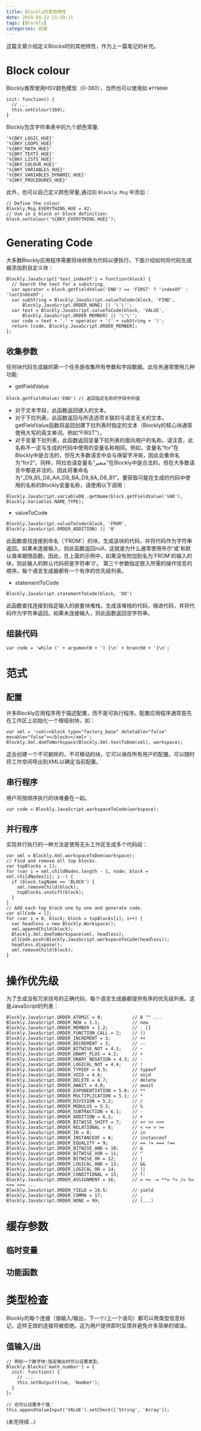 ```yaml
---
title: Blockly的其他特性
date: 2019-04-22 21:59:21
tags: [Blockly]
categories: 前端
---
```


这篇文章介绍定义Blocks时的其他特性，作为上一篇笔记的补充。

# Block colour

Blockly推荐使用HSV颜色模型（0-360），当然也可以使用如 `#ff0000`

```
init: function() {
  // ...
  this.setColour(160);
}
```

Blockly包含字符串表中的九个颜色常量:

```
'%{BKY_LOGIC_HUE}'
'%{BKY_LOOPS_HUE}'
'%{BKY_MATH_HUE}'
'%{BKY_TEXTS_HUE}'
'%{BKY_LISTS_HUE}'
'%{BKY_COLOUR_HUE}'
'%{BKY_VARIABLES_HUE}'
'%{BKY_VARIABLES_DYNAMIC_HUE}'
'%{BKY_PROCEDURES_HUE}'
```

此外，也可以自己定义颜色常量,通过向 `Blockly.Msg` 中添加：

```
// Define the colour
Blockly.Msg.EVERYTHING_HUE = 42;
// Use in a block or block definition:
block.setColour('%{BKY_EVERYTHING_HUE}');
```

# Generating Code

大多数Blockly应用程序需要将块转换为代码以便执行。下面介绍如何将代码生成器添加到自定义块：

```
Blockly.JavaScript['text_indexOf'] = function(block) {
  // Search the text for a substring.
  var operator = block.getFieldValue('END') == 'FIRST' ? 'indexOf' : 'lastIndexOf';
  var subString = Blockly.JavaScript.valueToCode(block, 'FIND',
      Blockly.JavaScript.ORDER_NONE) || '\'\'';
  var text = Blockly.JavaScript.valueToCode(block, 'VALUE',
      Blockly.JavaScript.ORDER_MEMBER) || '\'\'';
  var code = text + '.' + operator + '(' + subString + ')';
  return [code, Blockly.JavaScript.ORDER_MEMBER];
};
```
## 收集参数

任何块代码生成器的第一个任务是收集所有参数和字段数据。此任务通常使用几种功能:

- getFieldValue

```
block.getFieldValue('END') // 返回指定名称的字段中的值
```

  - 对于文本字段，此函数返回键入的文本。
  - 对于下拉列表，此函数返回与所选选项关联的与语言无关的文本。getFieldValue函数将返回创建下拉列表时指定的文本（Blockly的核心块通常使用大写的英文单词，例如“FIRST”）。
  - 对于变量下拉列表，此函数返回变量下拉列表的面向用户的名称。请注意，此名称不一定与生成的代码中使用的变量名称相同。例如，变量名“for”在Blockly中是合法的，但在大多数语言中会与保留字冲突，因此会重命名为“for2”。同样，阿拉伯语变量名“متغير”在Blockly中是合法的，但在大多数语言中都是非法的，因此将重命名为“_D9_85_D8_AA_D8_BA_D9_8A_D8_B1”。要获取可能在生成的代码中使用的名称的Blockly变量名称，请使用以下调用：

  ```
  Blockly.JavaScript.variableDB_.getName(block.getFieldValue('VAR'), Blockly.Variables.NAME_TYPE);
  ```

- valueToCode

```
Blockly.JavaScript.valueToCode(block, 'FROM', Blockly.JavaScript.ORDER_ADDITION) || '0'
```

此函数查找连接到命名（'FROM'）的块，生成该块的代码，并将代码作为字符串返回。如果未连接输入，则此函数返回null，这就是为什么通常使用布尔'或'和默认值来跟随函数。因此，在上面的示例中，如果没有附加到名为'FROM'的输入的块，则此输入的默认代码将是字符串'0'。
第三个参数指定嵌入所需的操作信息的顺序。每个语言生成器都有一个有序的优先级列表。

- statementToCode

```
Blockly.JavaScript.statementToCode(block, 'DO')
```

此函数查找连接到指定输入的嵌套块堆栈，生成该堆栈的代码，缩进代码，并将代码作为字符串返回。如果未连接输入，则此函数返回空字符串。

## 组装代码

```
var code = 'while (' + argument0 + ') {\n' + branch0 + '}\n';
```

# 范式

## 配置

许多Blockly应用程序用于描述配置，而不是可执行程序。配置应用程序通常首先在工作区上初始化一个根级别块，如：

```
var xml = '<xml><block type="factory_base" deletable="false" movable="false"></block></xml>';
Blockly.Xml.domToWorkspace(Blockly.Xml.textToDom(xml), workspace);
```

这会创建一个不可删除的，不可移动的块，它可以保存所有用户的配置。可以随时将工作空间导出到XML以确定当前配置。

## 串行程序

用户将按顺序执行的块堆叠在一起。

```
var code = Blockly.JavaScript.workspaceToCode(workspace);
```

## 并行程序

实现并行执行的一种方法是使用无头工作区生成多个代码段：

```
var xml = Blockly.Xml.workspaceToDom(workspace);
// Find and remove all top blocks.
var topBlocks = [];
for (var i = xml.childNodes.length - 1, node; block = xml.childNodes[i]; i--) {
  if (block.tagName == 'BLOCK') {
    xml.removeChild(block);
    topBlocks.unshift(block);
  }
}
// Add each top block one by one and generate code.
var allCode = [];
for (var i = 0, block; block = topBlocks[i]; i++) {
  var headless = new Blockly.Workspace();
  xml.appendChild(block);
  Blockly.Xml.domToWorkspace(xml, headless);
  allCode.push(Blockly.JavaScript.workspaceToCode(headless));
  headless.dispose();
  xml.removeChild(block);
}
```

# 操作优先级

为了生成没有冗余括号的正确代码，每个语言生成器都提供有序的优先级列表。这是JavaScript的列表：

```
Blockly.JavaScript.ORDER_ATOMIC = 0;           // 0 "" ...
Blockly.JavaScript.ORDER_NEW = 1.1;            // new
Blockly.JavaScript.ORDER_MEMBER = 1.2;         // . []
Blockly.JavaScript.ORDER_FUNCTION_CALL = 2;    // ()
Blockly.JavaScript.ORDER_INCREMENT = 3;        // ++
Blockly.JavaScript.ORDER_DECREMENT = 3;        // --
Blockly.JavaScript.ORDER_BITWISE_NOT = 4.1;    // ~
Blockly.JavaScript.ORDER_UNARY_PLUS = 4.2;     // +
Blockly.JavaScript.ORDER_UNARY_NEGATION = 4.3; // -
Blockly.JavaScript.ORDER_LOGICAL_NOT = 4.4;    // !
Blockly.JavaScript.ORDER_TYPEOF = 4.5;         // typeof
Blockly.JavaScript.ORDER_VOID = 4.6;           // void
Blockly.JavaScript.ORDER_DELETE = 4.7;         // delete
Blockly.JavaScript.ORDER_AWAIT = 4.8;          // await
Blockly.JavaScript.ORDER_EXPONENTIATION = 5.0; // **
Blockly.JavaScript.ORDER_MULTIPLICATION = 5.1; // *
Blockly.JavaScript.ORDER_DIVISION = 5.2;       // /
Blockly.JavaScript.ORDER_MODULUS = 5.3;        // %
Blockly.JavaScript.ORDER_SUBTRACTION = 6.1;    // -
Blockly.JavaScript.ORDER_ADDITION = 6.2;       // +
Blockly.JavaScript.ORDER_BITWISE_SHIFT = 7;    // << >> >>>
Blockly.JavaScript.ORDER_RELATIONAL = 8;       // < <= > >=
Blockly.JavaScript.ORDER_IN = 8;               // in
Blockly.JavaScript.ORDER_INSTANCEOF = 8;       // instanceof
Blockly.JavaScript.ORDER_EQUALITY = 9;         // == != === !==
Blockly.JavaScript.ORDER_BITWISE_AND = 10;     // &
Blockly.JavaScript.ORDER_BITWISE_XOR = 11;     // ^
Blockly.JavaScript.ORDER_BITWISE_OR = 12;      // |
Blockly.JavaScript.ORDER_LOGICAL_AND = 13;     // &&
Blockly.JavaScript.ORDER_LOGICAL_OR = 14;      // ||
Blockly.JavaScript.ORDER_CONDITIONAL = 15;     // ?:
Blockly.JavaScript.ORDER_ASSIGNMENT = 16;      // = += -= **= *= /= %= <<= >>= ...
Blockly.JavaScript.ORDER_YIELD = 16.5;         // yield
Blockly.JavaScript.ORDER_COMMA = 17;           // ,
Blockly.JavaScript.ORDER_NONE = 99;            // (...)
```

# 缓存参数

## 临时变量

## 功能函数

# 类型检查

Blockly的每个连接（值输入/输出，下一个/上一个语句）都可以用类型信息标记，这样无效的连接将被拒绝。这为用户提供即时反馈并避免许多简单的错误。

## 值输入/出

```
// 例如一个数字块:指定输出时可以设置类型。
Blockly.Blocks['math_number'] = {
  init: function() {
    // ...
    this.setOutput(true, 'Number');
  }
};

// 也可以设置多个值：
this.appendValueInput('VALUE').setCheck(['String', 'Array']);
```

(未完待续...)
